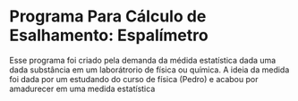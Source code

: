 Programa Para Cálculo de Esalhamento: Espalímetro
========================================================

Esse programa foi criado pela demanda da médida estatística dada uma dada substância em um laborátrorio de física ou química.
A ideia da medida foi dada por um estudando do curso de física (Pedro) e acabou por amadurecer em uma medida estatística

